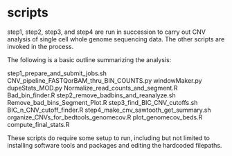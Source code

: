 # scripts
step1, step2, step3, and step4 are run in succession to carry out CNV analysis of single cell whole genome sequencing data. The other scripts are invoked in the process.

The following is a basic outline summarizing the analysis:

step1_prepare_and_submit_jobs.sh
  CNV_pipeline_FASTQorBAM_thru_BIN_COUNTS.py
  windowMaker.py
  dupeStats_MOD.py
  Normalize_read_counts_and_segment.R
  Bad_bin_finder.R
step2_remove_badbins_and_reanalyze.sh
  Remove_bad_bins_Segment_Plot.R
step3_find_BIC_CNV_cutoffs.sh
  BIC_n_CNV_cutoff_finder.R
step4_make_cnv_sawtooth_get_summary.sh
  organize_CNVs_for_bedtools_genomecov.R
  plot_genomecov_beds.R
  compute_final_stats.R

These scripts do require some setup to run, including but not limited to installing software tools and packages and editing the hardcoded filepaths.
